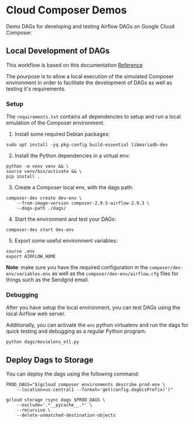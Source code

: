 # Cloud Composer Demos

Demo DAGs for developing and testing Airflow DAGs on
Google Cloud Composer.

## Local Development of DAGs

This workflow is based on this documentation
[Reference](https://cloud.google.com/composer/docs/composer-2/run-local-airflow-environments)

The pourpose is to allow a local execution of the simulated
Composer environment in order to facilitate the development of
DAGs as well as testing it's requirements.

### Setup

The `requirements.txt` contains all dependencies
to setup and run a local emulation of the Composer environment.

1. Install some required Debian packages:
```
sudo apt install -yq pkg-config build-essential libmariadb-dev
```
2. Install the Python dependencies in a virtual env:
```
python -m venv venv && \
source venv/bin/activate && \
pip install .
```
3. Create a Composer local env, with the dags path:
```
composer-dev create dev-env \
    --from-image-version composer-2.9.5-airflow-2.9.3 \
    --dags-path ./dags/
```
4. Start the environment and test your DAGs:
```
composer-dev start dev-env
```
5. Export some useful environment variables:
```
source .env
export AIRFLOW_HOME
```

**__Note__**: make sure you have the required configuration
in the `composer/dev-env/variables.env` as well as
the `composer/dev-env/airflow.cfg` files for things
such as the Sendgrid email.

### Debugging

After you have setup the local environment, you can test
DAGs using the local Airflow web server.

Additionally, you can activate the `env` python virtualenv
and run the dags for quick testing and debugging as a regular
Python program:

```
python dags/movielens_etl.py
```


## Deploy Dags to Storage

You can deploy the dags using the following command:

```
PROD_DAGS="$(gcloud composer environments describe prod-env \
    --location=us-central1 --format='get(config.dagGcsPrefix)')"

gcloud storage rsync dags $PROD_DAGS \
    --exclude='.*__pycache__.*' \
    --recursive \
    --delete-unmatched-destination-objects
```